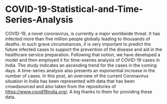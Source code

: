 # COVID-19-Statistical-and-Time-Series-Analysis
COVID-19, a novel coronavirus, is currently a major worldwide threat. It has infected more than five million people globally leading to thousands of deaths. In such grave circumstances, it is very important to predict the future infected cases to support the prevention of the disease and aid in the healthcare service preparation. Following that notion, we have developed a model and then employed it for time-sseries analysis of COVID-19 cases in India. The study indicates an ascending trend for the cases in the coming days. A time-series analysis also presents an exponential increase in the number of cases.
In this post, an overview of the current Coronavirus situation in India has been represented with data that has been crowdsourced and also taken from the repositories of https://www.covid19india.org/. A big thanks to them for providing these data.
